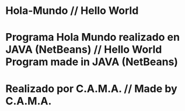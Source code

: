 # Hola-Mundo // Hello World
# Programa Hola Mundo realizado en JAVA (NetBeans) // Hello World Program made in JAVA (NetBeans)
# Realizado por C.A.M.A. // Made by C.A.M.A.
